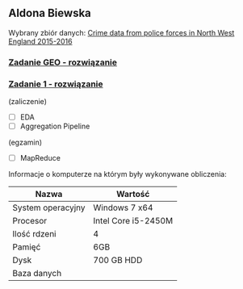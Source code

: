 ## Aldona Biewska

Wybrany zbiór danych: [Crime data from police forces in North West England 2015-2016](https://data.police.uk/data/fetch/5c61c82a-d588-4251-b1fc-07d6bc386c11/)

### [Zadanie GEO - rozwiązanie](https://abie115.github.io/nosql/zadanie_geo.html)

### [Zadanie 1 - rozwiązanie](https://abie115.github.io/nosql/zadanie1.html)

(zaliczenie)

- [ ] EDA
- [ ] Aggregation Pipeline

(egzamin)

- [ ] MapReduce

Informacje o komputerze na którym były wykonywane obliczenia:

| Nazwa                 | Wartość    |
|-----------------------|------------|
| System operacyjny     | Windows 7 x64 |    
| Procesor              | Intel Core i5-2450M |
| Ilość rdzeni          | 4 |
| Pamięć                | 6GB |
| Dysk                  | 700 GB HDD |
| Baza danych           |            |
